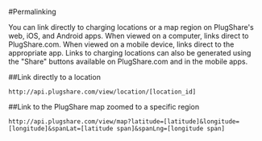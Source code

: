 #Permalinking

You can link directly to charging locations or a map region on PlugShare's web, iOS, and Android apps. When viewed on a computer, links direct to PlugShare.com. When viewed on a mobile device, links direct to the appropriate app.
Links to charging locations can also be generated using the "Share" buttons available on PlugShare.com and in the mobile apps.

##Link directly to a location

`http://api.plugshare.com/view/location/[location_id]`

##Link to the PlugShare map zoomed to a specific region

`http://api.plugshare.com/view/map?latitude=[latitude]&longitude=[longitude]&spanLat=[latitude span]&spanLng=[longitude span]`